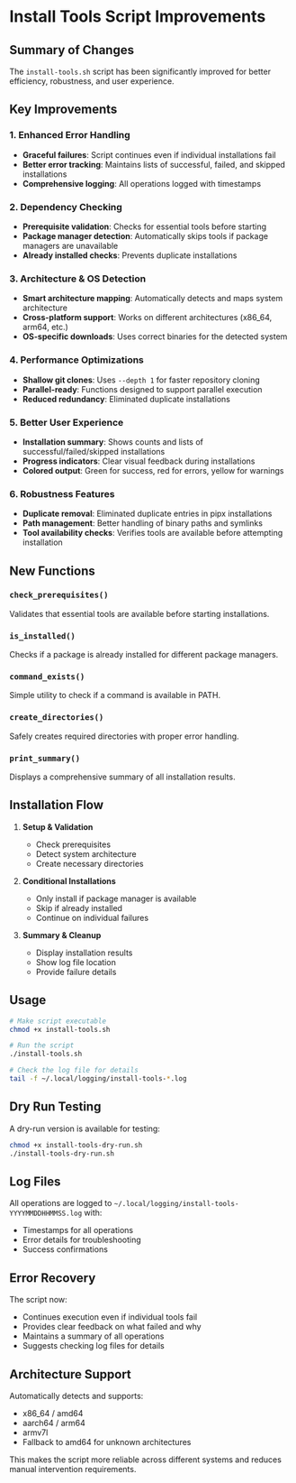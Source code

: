 # Install Tools Script Improvements

## Summary of Changes

The `install-tools.sh` script has been significantly improved for better efficiency, robustness, and user experience.

## Key Improvements

### 1. **Enhanced Error Handling**
- **Graceful failures**: Script continues even if individual installations fail
- **Better error tracking**: Maintains lists of successful, failed, and skipped installations
- **Comprehensive logging**: All operations logged with timestamps

### 2. **Dependency Checking**
- **Prerequisite validation**: Checks for essential tools before starting
- **Package manager detection**: Automatically skips tools if package managers are unavailable
- **Already installed checks**: Prevents duplicate installations

### 3. **Architecture & OS Detection**
- **Smart architecture mapping**: Automatically detects and maps system architecture
- **Cross-platform support**: Works on different architectures (x86_64, arm64, etc.)
- **OS-specific downloads**: Uses correct binaries for the detected system

### 4. **Performance Optimizations**
- **Shallow git clones**: Uses `--depth 1` for faster repository cloning
- **Parallel-ready**: Functions designed to support parallel execution
- **Reduced redundancy**: Eliminated duplicate installations

### 5. **Better User Experience**
- **Installation summary**: Shows counts and lists of successful/failed/skipped installations
- **Progress indicators**: Clear visual feedback during installations
- **Colored output**: Green for success, red for errors, yellow for warnings

### 6. **Robustness Features**
- **Duplicate removal**: Eliminated duplicate entries in pipx installations
- **Path management**: Better handling of binary paths and symlinks
- **Tool availability checks**: Verifies tools are available before attempting installation

## New Functions

### `check_prerequisites()`
Validates that essential tools are available before starting installations.

### `is_installed()`
Checks if a package is already installed for different package managers.

### `command_exists()`
Simple utility to check if a command is available in PATH.

### `create_directories()`
Safely creates required directories with proper error handling.

### `print_summary()`
Displays a comprehensive summary of all installation results.

## Installation Flow

1. **Setup & Validation**
   - Check prerequisites
   - Detect system architecture
   - Create necessary directories

2. **Conditional Installations**
   - Only install if package manager is available
   - Skip if already installed
   - Continue on individual failures

3. **Summary & Cleanup**
   - Display installation results
   - Show log file location
   - Provide failure details

## Usage

```bash
# Make script executable
chmod +x install-tools.sh

# Run the script
./install-tools.sh

# Check the log file for details
tail -f ~/.local/logging/install-tools-*.log
```

## Dry Run Testing

A dry-run version is available for testing:

```bash
chmod +x install-tools-dry-run.sh
./install-tools-dry-run.sh
```

## Log Files

All operations are logged to `~/.local/logging/install-tools-YYYYMMDDHHMMSS.log` with:
- Timestamps for all operations
- Error details for troubleshooting
- Success confirmations

## Error Recovery

The script now:
- Continues execution even if individual tools fail
- Provides clear feedback on what failed and why
- Maintains a summary of all operations
- Suggests checking log files for details

## Architecture Support

Automatically detects and supports:
- x86_64 / amd64
- aarch64 / arm64  
- armv7l
- Fallback to amd64 for unknown architectures

This makes the script more reliable across different systems and reduces manual intervention requirements.
